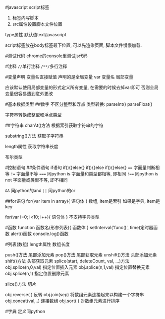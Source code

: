 #javascript
script标签
1. 标签内写脚本
2. src属性设置脚本文件位置

type属性
默认值text/javascript

script标签放在body标签最下位置, 可以先渲染页面, 脚本文件慢慢加载.


#测试代码
chrome的console里测试js代码

#注释
`//`单行注释
`/**/`多行注释

#变量声明
变量名直接赋值 声明的是全局变量
var 变量名 局部变量

应该默认使用局部变量的形式定义所有变量, 在需要的时候去掉var即可
否则全局变量很容易遭到意外更改

#基本数据类型
##数字
不区分整型和浮点
类型转换:
parseInt()
parseFloat()

字符串转换成整型和浮点类型

##字符串
charAt()方法
根据索引获取字符串的字符

substring()方法
获取子字符串

length属性
获取字符串长度



布尔类型

#控制语句
##条件语句
if语句
if(){}else{}
if(){}else if(){}else{}
`==`  字面量判断相等
`!=`  字面量不等
`===` 同python is 字面量和类型都相等, 即相同
`!==` 同python is not 字面量或类型不等, 即不相同

`&&`  同python的and
`||`  同python的or


##for语句
for(var item in array){
  语句体
}
数组, item是索引
如果是字典, item是key

for(var i=0; i<10; i++){
  语句体
}
不支持字典类型

#函数
function 函数名(形参列表){
  函数体
}
setInterval('func()', time)定时器函数
alert()函数
console.log()函数

#列表(数组)
length属性
数组长度

push()方法
尾部添加元素
pop()方法
尾部获取元素
unshift()方法
头部添加元素
shift()方法
头部获取元素
splice(start, deleteCount, val, ...)方法
obj.splice(n,0,val) 指定位置插入元素
obj.splice(n,1,val) 指定位置替换元素
obj.splice(n,1)     指定位置删除元素

slice()方法
切片

obj.reverse( )      反转
obj.join(sep)       将数组元素连接起来以构建一个字符串
obj.concat(val,..)  连接数组
obj.sort( )         对数组元素进行排序

#字典
定义同python
